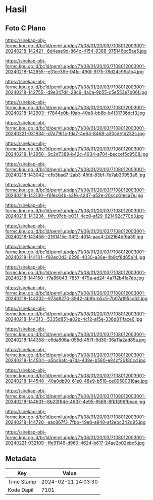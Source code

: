 # Hasil

## Foto C Plano

https://sirekap-obj-formc.kpu.go.id/bc1d/pemilu/pdpr/71/08/01/20/03/7108012003001-20240218-142421--6d4eae9d-864c-4154-8388-975146bc5ae5.jpg

https://sirekap-obj-formc.kpu.go.id/bc1d/pemilu/pdpr/71/08/01/20/03/7108012003001-20240218-142655--e31ce39e-04fc-490f-9f75-78d24c99a1b4.jpg

https://sirekap-obj-formc.kpu.go.id/bc1d/pemilu/pdpr/71/08/01/20/03/7108012003001-20240218-142755--d9e347d4-28c9-4a0a-9b55-c5e553e7b06f.jpg

https://sirekap-obj-formc.kpu.go.id/bc1d/pemilu/pdpr/71/08/01/20/03/7108012003001-20240218-142903--f7844e0b-f9ab-40e8-bb8b-b4f31736dcf3.jpg

https://sirekap-obj-formc.kpu.go.id/bc1d/pemilu/pdpr/71/08/01/20/03/7108012003001-20240221-031934--d7a7161a-fda7-4e64-8468-a30cde1d232c.jpg

https://sirekap-obj-formc.kpu.go.id/bc1d/pemilu/pdpr/71/08/01/20/03/7108012003001-20240218-142958--9c2d7389-b42c-4934-a704-beccef5c9508.jpg

https://sirekap-obj-formc.kpu.go.id/bc1d/pemilu/pdpr/71/08/01/20/03/7108012003001-20240218-143042--efb3bad7-2ab3-45fd-83bf-7b7ab30953a6.jpg

https://sirekap-obj-formc.kpu.go.id/bc1d/pemilu/pdpr/71/08/01/20/03/7108012003001-20240218-143130--f6fec64b-a3f6-4247-a52e-20ccc61eca7e.jpg

https://sirekap-obj-formc.kpu.go.id/bc1d/pemilu/pdpr/71/08/01/20/03/7108012003001-20240218-143236--f4fc97cb-b031-4cc0-af29-921492c770b3.jpg

https://sirekap-obj-formc.kpu.go.id/bc1d/pemilu/pdpr/71/08/01/20/03/7108012003001-20240218-143456--2161415e-34f2-4014-aac4-2d2164bf6a39.jpg

https://sirekap-obj-formc.kpu.go.id/bc1d/pemilu/pdpr/71/08/01/20/03/7108012003001-20240218-144101--f92ec0d3-6296-4030-a36e-4b9cf8d65a14.jpg

https://sirekap-obj-formc.kpu.go.id/bc1d/pemilu/pdpr/71/08/01/20/03/7108012003001-20240218-144150--f7a86043-7857-479a-ad24-4a7f2b4fa7eb.jpg

https://sirekap-obj-formc.kpu.go.id/bc1d/pemilu/pdpr/71/08/01/20/03/7108012003001-20240218-144232--973d8270-3942-4b9b-b5c5-7b07a195cc62.jpg

https://sirekap-obj-formc.kpu.go.id/bc1d/pemilu/pdpr/71/08/01/20/03/7108012003001-20240218-144313--5335d851-a82b-4c12-a15e-338d811face6.jpg

https://sirekap-obj-formc.kpu.go.id/bc1d/pemilu/pdpr/71/08/01/20/03/7108012003001-20240218-144358--c6da806a-055d-457f-9d30-36a11a2ad85a.jpg

https://sirekap-obj-formc.kpu.go.id/bc1d/pemilu/pdpr/71/08/01/20/03/7108012003001-20240218-144504--a5bc6afc-a7da-438e-b580-e84cf26180cd.jpg

https://sirekap-obj-formc.kpu.go.id/bc1d/pemilu/pdpr/71/08/01/20/03/7108012003001-20240218-144548--40a0db90-61e0-48e9-b518-ce09580318ae.jpg

https://sirekap-obj-formc.kpu.go.id/bc1d/pemilu/pdpr/71/08/01/20/03/7108012003001-20240218-144631--8b23f64e-4637-4e95-9569-8fb1396fbeae.jpg

https://sirekap-obj-formc.kpu.go.id/bc1d/pemilu/pdpr/71/08/01/20/03/7108012003001-20240218-144720--aac867f3-7fbb-49e8-a948-af2ebc342d95.jpg

https://sirekap-obj-formc.kpu.go.id/bc1d/pemilu/pdpr/71/08/01/20/03/7108012003001-20240221-032109--ffe91146-d960-4624-b617-24ae2b02ebc5.jpg


## Metadata

| Key        | Value               |
| ---------- | ------------------- |
| Time Stamp | 2024-02-21 14:03:30 |
| Kode Dapil | 7101                |



